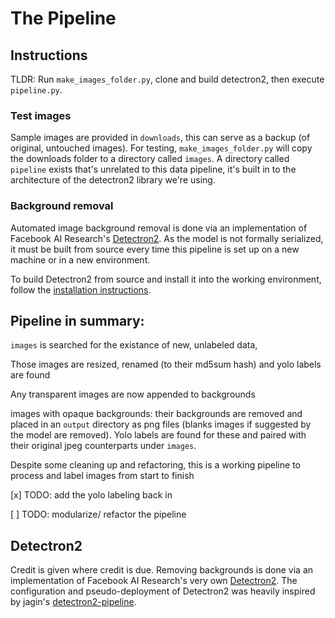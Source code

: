 # The Pipeline

## Instructions

TLDR: Run `make_images_folder.py`, clone and build detectron2, then execute `pipeline.py`.

### Test images

Sample images are provided in `downloads`, this can serve as a backup (of original, untouched images). For testing, `make_images_folder.py` will copy the downloads folder to a directory called `images`. A directory called `pipeline` exists that's unrelated to this data pipeline, it's built in to the architecture of the detectron2 library we're using.

### Background removal

Automated image background removal is done via an implementation of Facebook AI Research's [Detectron2](https://github.com/facebookresearch/detectron2). As the model is not formally serialized, it must be built from source every time this pipeline is set up on a new machine or in a new environment.

To build Detectron2 from source and install it into the working environment, follow the [installation instructions](https://github.com/facebookresearch/detectron2/blob/master/INSTALL.md).

## Pipeline in summary:

`images` is searched for the existance of new, unlabeled data,

Those images are resized, renamed (to their md5sum hash) and yolo labels are found

Any transparent images are now appended to backgrounds

images with opaque backgrounds: their backgrounds are removed and placed in an `output` directory as png files (blanks images if suggested by the model are removed). Yolo labels are found for these and paired with their original jpeg counterparts under `images`.

Despite some cleaning up and refactoring, this is a working pipeline to process and label images from start to finish

[x] TODO: add the yolo labeling back in

[ ] TODO: modularize/ refactor the pipeline

## Detectron2

Credit is given where credit is due. Removing backgrounds is done via an implementation of Facebook AI Research's very own [Detectron2](https://github.com/facebookresearch/detectron2). The configuration and pseudo-deployment of Detectron2 was heavily inspired by jagin's [detectron2-pipeline](https://github.com/jagin/detectron2-pipeline).
